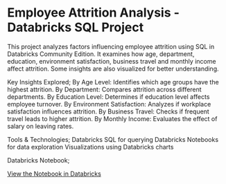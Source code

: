 # Employee Attrition Analysis - Databricks SQL Project
This project analyzes factors influencing employee attrition using SQL in Databricks Community Edition. It examines how age, department, education, environment satisfaction, business travel and monthly income affect attrition. Some insights are also visualized for better understanding.

Key Insights Explored;
By Age Level: Identifies which age groups have the highest attrition.
By Department: Compares attrition across different departments.
By Education Level: Determines if education level affects employee turnover.
By Environment Satisfaction: Analyzes if workplace satisfaction influences attrition.
By Business Travel: Checks if frequent travel leads to higher attrition.
By Monthly Income: Evaluates the effect of salary on leaving rates.

Tools & Technologies;
Databricks SQL for querying
Databricks Notebooks for data exploration
Visualizations using Databricks charts

Databricks Notebook;

[View the Notebook in Databricks](https://databricks-prod-cloudfront.cloud.databricks.com/public/4027ec902e239c93eaaa8714f173bcfc/413210268506718/1914258695541047/8092924020772702/latest.html)



